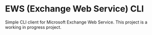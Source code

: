 # EWS (Exchange Web Service) CLI

Simple CLI client for Microsoft Exchange Web Service.
This project is a working in progress project.
